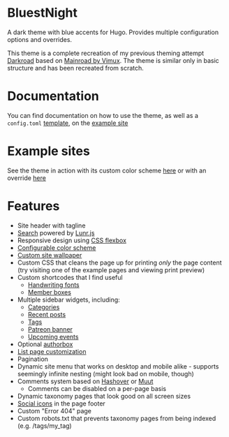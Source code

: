 # BluestNight
A dark theme with blue accents for Hugo. Provides multiple configuration options and overrides.

This theme is a complete recreation of my previous theming attempt [Darkroad](https://github.com/Shadow53/Darkroad) based on [Mainroad by Vimux](https://github.com/vimux/mainroad). The theme is similar only in basic structure and has been recreated from scratch.

# Documentation

You can find documentation on how to use the theme, as well as a `config.toml` [template](https://shadow53.gitlab.io/BluestNight/config.toml.example), on the [example site](https://shadow53.gitlab.io/BluestNight/)

# Example sites
See the theme in action with its custom color scheme [here](https://mnbryant.com) or with an override [here](https://shadow53.com)

# Features

- Site header with tagline
- [Search](https://shadow53.gitlab.io/BluestNight/docs/sidebar/search) powered by [Lunr.js](https://lunrjs.com)
- Responsive design using [CSS flexbox](https://developer.mozilla.org/en-US/docs/Web/CSS/CSS_Flexible_Box_Layout/Using_CSS_flexible_boxes)
- [Configurable color scheme](https://shadow53.gitlab.io/BluestNight/docs/appearance#custom-colors)
- [Custom site wallpaper](https://shadow53.gitlab.io/BluestNight/docs/appearance#custom-background)
- Custom CSS that cleans the page up for printing *only* the page content (try visiting one of the example pages and viewing print preview)
- Custom shortcodes that I find useful
  - [Handwriting fonts](https://shadow53.gitlab.io/BluestNight/docs/shortcodes/handwriting)
  - [Member boxes](https://shadow53.gitlab.io/BluestNight/docs/shortcodes/members)
- Multiple sidebar widgets, including:
  - [Categories](https://shadow53.gitlab.io/BluestNight/docs/sidebar/category-list)
  - [Recent posts](https://shadow53.gitlab.io/BluestNight/docs/sidebar/recent-posts)
  - [Tags](https://shadow53.gitlab.io/BluestNight/docs/sidebar/tag-list)
  - [Patreon banner](https://shadow53.gitlab.io/BluestNight/docs/sidebar/patreon-banner)
  - [Upcoming events](https://shadow53.gitlab.io/BluestNight/docs/sidebar/events)
- Optional [authorbox](https://shadow53.gitlab.io/BluestNight/docs/pages/authorbox)
- [List page customization](https://shadow53.gitlab.io/BluestNight/docs/pages/custom-list-pages)
- Pagination
- Dynamic site menu that works on desktop and mobile alike - supports seemingly infinite nesting (might look bad on mobile, though)
- Comments system based on [Hashover](https://shadow53.gitlab.io/BluestNight/docs/pages/comments#hashover) or [Muut](https://shadow53.gitlab.io/BluestNight/docs/pages/comments#muut)
  - Comments can be disabled on a per-page basis
- Dynamic taxonomy pages that look good on all screen sizes
- [Social icons](https://shadow53.gitlab.io/BluestNight/docs/site/social-icons) in the page footer
- Custom "Error 404" page
- Custom robots.txt that prevents taxonomy pages from being indexed (e.g. /tags/my_tag)
